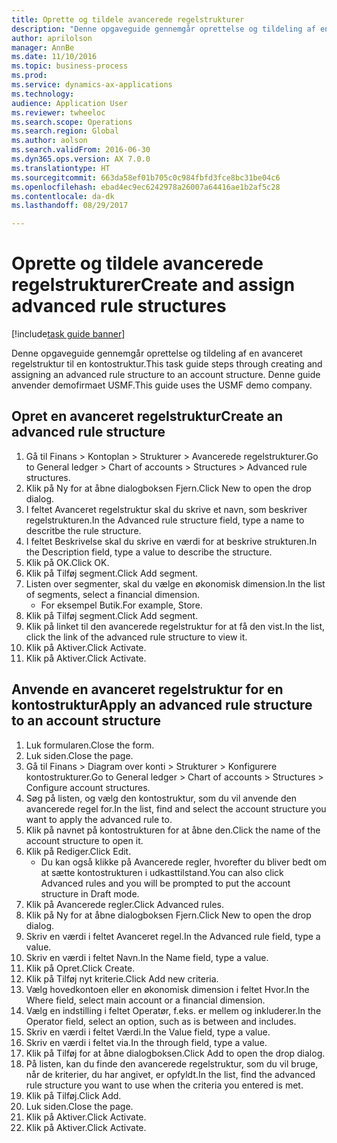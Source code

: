```yaml
--- 
title: Oprette og tildele avancerede regelstrukturer
description: "Denne opgaveguide gennemgår oprettelse og tildeling af en avanceret regelstruktur til en kontostruktur."
author: aprilolson
manager: AnnBe
ms.date: 11/10/2016
ms.topic: business-process
ms.prod: 
ms.service: dynamics-ax-applications
ms.technology: 
audience: Application User
ms.reviewer: twheeloc
ms.search.scope: Operations
ms.search.region: Global
ms.author: aolson
ms.search.validFrom: 2016-06-30
ms.dyn365.ops.version: AX 7.0.0
ms.translationtype: HT
ms.sourcegitcommit: 663da58ef01b705c0c984fbfd3fce8bc31be04c6
ms.openlocfilehash: ebad4ec9ec6242978a26007a64416ae1b2af5c28
ms.contentlocale: da-dk
ms.lasthandoff: 08/29/2017

---
```

# <a name="create-and-assign-advanced-rule-structures"></a><span data-ttu-id="bd54c-103">Oprette og tildele avancerede regelstrukturer</span><span class="sxs-lookup"><span data-stu-id="bd54c-103">Create and assign advanced rule structures</span></span>

[!include[task guide banner](../../includes/task-guide-banner.md)]

<span data-ttu-id="bd54c-104">Denne opgaveguide gennemgår oprettelse og tildeling af en avanceret regelstruktur til en kontostruktur.</span><span class="sxs-lookup"><span data-stu-id="bd54c-104">This task guide steps through creating and assigning an advanced rule structure to an account structure.</span></span> <span data-ttu-id="bd54c-105">Denne guide anvender demofirmaet USMF.</span><span class="sxs-lookup"><span data-stu-id="bd54c-105">This guide uses the USMF demo company.</span></span>


## <a name="create-an-advanced-rule-structure"></a><span data-ttu-id="bd54c-106">Opret en avanceret regelstruktur</span><span class="sxs-lookup"><span data-stu-id="bd54c-106">Create an advanced rule structure</span></span>
1. <span data-ttu-id="bd54c-107">Gå til Finans > Kontoplan > Strukturer > Avancerede regelstrukturer.</span><span class="sxs-lookup"><span data-stu-id="bd54c-107">Go to General ledger > Chart of accounts > Structures > Advanced rule structures.</span></span>
2. <span data-ttu-id="bd54c-108">Klik på Ny for at åbne dialogboksen Fjern.</span><span class="sxs-lookup"><span data-stu-id="bd54c-108">Click New to open the drop dialog.</span></span>
3. <span data-ttu-id="bd54c-109">I feltet Avanceret regelstruktur skal du skrive et navn, som beskriver regelstrukturen.</span><span class="sxs-lookup"><span data-stu-id="bd54c-109">In the Advanced rule structure field, type a name to descritbe the rule structure.</span></span>
4. <span data-ttu-id="bd54c-110">I feltet Beskrivelse skal du skrive en værdi for at beskrive strukturen.</span><span class="sxs-lookup"><span data-stu-id="bd54c-110">In the Description field, type a value to describe the structure.</span></span>
5. <span data-ttu-id="bd54c-111">Klik på OK.</span><span class="sxs-lookup"><span data-stu-id="bd54c-111">Click OK.</span></span>
6. <span data-ttu-id="bd54c-112">Klik på Tilføj segment.</span><span class="sxs-lookup"><span data-stu-id="bd54c-112">Click Add segment.</span></span>
7. <span data-ttu-id="bd54c-113">Listen over segmenter, skal du vælge en økonomisk dimension.</span><span class="sxs-lookup"><span data-stu-id="bd54c-113">In the list of segments, select a financial dimension.</span></span>
    * <span data-ttu-id="bd54c-114">For eksempel Butik.</span><span class="sxs-lookup"><span data-stu-id="bd54c-114">For example, Store.</span></span>  
8. <span data-ttu-id="bd54c-115">Klik på Tilføj segment.</span><span class="sxs-lookup"><span data-stu-id="bd54c-115">Click Add segment.</span></span>
9. <span data-ttu-id="bd54c-116">Klik på linket til den avancerede regelstruktur for at få den vist.</span><span class="sxs-lookup"><span data-stu-id="bd54c-116">In the list, click the link of the advanced rule structure to view it.</span></span>
10. <span data-ttu-id="bd54c-117">Klik på Aktiver.</span><span class="sxs-lookup"><span data-stu-id="bd54c-117">Click Activate.</span></span>
11. <span data-ttu-id="bd54c-118">Klik på Aktiver.</span><span class="sxs-lookup"><span data-stu-id="bd54c-118">Click Activate.</span></span>

## <a name="apply-an-advanced-rule-structure-to-an-account-structure"></a><span data-ttu-id="bd54c-119">Anvende en avanceret regelstruktur for en kontostruktur</span><span class="sxs-lookup"><span data-stu-id="bd54c-119">Apply an advanced rule structure to an account structure</span></span>
1. <span data-ttu-id="bd54c-120">Luk formularen.</span><span class="sxs-lookup"><span data-stu-id="bd54c-120">Close the form.</span></span>
2. <span data-ttu-id="bd54c-121">Luk siden.</span><span class="sxs-lookup"><span data-stu-id="bd54c-121">Close the page.</span></span>
3. <span data-ttu-id="bd54c-122">Gå til Finans > Diagram over konti > Strukturer > Konfigurere kontostrukturer.</span><span class="sxs-lookup"><span data-stu-id="bd54c-122">Go to General ledger > Chart of accounts > Structures > Configure account structures.</span></span>
4. <span data-ttu-id="bd54c-123">Søg på listen, og vælg den kontostruktur, som du vil anvende den avancerede regel for.</span><span class="sxs-lookup"><span data-stu-id="bd54c-123">In the list, find and select the account structure you want to apply the advanced rule to.</span></span>
5. <span data-ttu-id="bd54c-124">Klik på navnet på kontostrukturen for at åbne den.</span><span class="sxs-lookup"><span data-stu-id="bd54c-124">Click the name of the account structure to open it.</span></span>
6. <span data-ttu-id="bd54c-125">Klik på Rediger.</span><span class="sxs-lookup"><span data-stu-id="bd54c-125">Click Edit.</span></span>
    * <span data-ttu-id="bd54c-126">Du kan også klikke på Avancerede regler, hvorefter du bliver bedt om at sætte kontostrukturen i udkasttilstand.</span><span class="sxs-lookup"><span data-stu-id="bd54c-126">You can also click Advanced rules and you will be prompted to put the account structure in Draft mode.</span></span>  
7. <span data-ttu-id="bd54c-127">Klik på Avancerede regler.</span><span class="sxs-lookup"><span data-stu-id="bd54c-127">Click Advanced rules.</span></span>
8. <span data-ttu-id="bd54c-128">Klik på Ny for at åbne dialogboksen Fjern.</span><span class="sxs-lookup"><span data-stu-id="bd54c-128">Click New to open the drop dialog.</span></span>
9. <span data-ttu-id="bd54c-129">Skriv en værdi i feltet Avanceret regel.</span><span class="sxs-lookup"><span data-stu-id="bd54c-129">In the Advanced rule field, type a value.</span></span>
10. <span data-ttu-id="bd54c-130">Skriv en værdi i feltet Navn.</span><span class="sxs-lookup"><span data-stu-id="bd54c-130">In the Name field, type a value.</span></span>
11. <span data-ttu-id="bd54c-131">Klik på Opret.</span><span class="sxs-lookup"><span data-stu-id="bd54c-131">Click Create.</span></span>
12. <span data-ttu-id="bd54c-132">Klik på Tilføj nyt kriterie.</span><span class="sxs-lookup"><span data-stu-id="bd54c-132">Click Add new criteria.</span></span>
13. <span data-ttu-id="bd54c-133">Vælg hovedkontoen eller en økonomisk dimension i feltet Hvor.</span><span class="sxs-lookup"><span data-stu-id="bd54c-133">In the Where field, select main account or a financial dimension.</span></span>
14. <span data-ttu-id="bd54c-134">Vælg en indstilling i feltet Operatør, f.eks. er mellem og inkluderer.</span><span class="sxs-lookup"><span data-stu-id="bd54c-134">In the Operator field, select an option, such as is between and includes.</span></span>
15. <span data-ttu-id="bd54c-135">Skriv en værdi i feltet Værdi.</span><span class="sxs-lookup"><span data-stu-id="bd54c-135">In the Value field, type a value.</span></span>
16. <span data-ttu-id="bd54c-136">Skriv en værdi i feltet via.</span><span class="sxs-lookup"><span data-stu-id="bd54c-136">In the through field, type a value.</span></span>
17. <span data-ttu-id="bd54c-137">Klik på Tilføj for at åbne dialogboksen.</span><span class="sxs-lookup"><span data-stu-id="bd54c-137">Click Add to open the drop dialog.</span></span>
18. <span data-ttu-id="bd54c-138">På listen, kan du finde den avancerede regelstruktur, som du vil bruge, når de kriterier, du har angivet, er opfyldt.</span><span class="sxs-lookup"><span data-stu-id="bd54c-138">In the list, find the advanced rule structure you want to use when the criteria you entered is met.</span></span>
19. <span data-ttu-id="bd54c-139">Klik på Tilføj.</span><span class="sxs-lookup"><span data-stu-id="bd54c-139">Click Add.</span></span>
20. <span data-ttu-id="bd54c-140">Luk siden.</span><span class="sxs-lookup"><span data-stu-id="bd54c-140">Close the page.</span></span>
21. <span data-ttu-id="bd54c-141">Klik på Aktiver.</span><span class="sxs-lookup"><span data-stu-id="bd54c-141">Click Activate.</span></span>
22. <span data-ttu-id="bd54c-142">Klik på Aktiver.</span><span class="sxs-lookup"><span data-stu-id="bd54c-142">Click Activate.</span></span>


